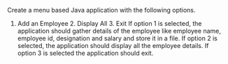 Create a menu based Java application with the following options.
1. Add an Employee 2. Display All 3. Exit
If option 1 is selected, the application should gather details of the employee like employee name, employee id, designation and salary and store it in a file. If option 2 is selected, the application should display all the employee details. If option 3 is selected the application should exit.
